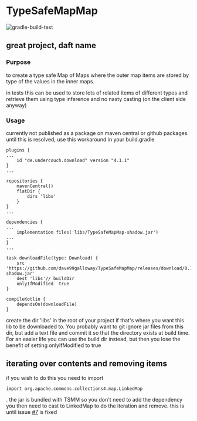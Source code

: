 # TypeSafeMapMap

![gradle-build-test](https://github.com/dave99galloway/TypeSafeMapMap/workflows/gradle-build-test/badge.svg)
## great project, daft name

### Purpose
to create a type safe Map of Maps where the outer map items are stored by type of the values in the inner maps.

in tests this can be used to store lots of related items of different types and retrieve them using type inference and no nasty casting (on the client side anyway)

### Usage 
currently not published as a package on maven central or github packages. until this is resolved, use this workaround in your build.gradle

```$groovy
plugins {
...
    id "de.undercouch.download" version "4.1.1"
}
...

repositories {
    mavenCentral()
    flatDir {
        dirs 'libs'
    }
}
...

dependencies {
...
    implementation files('libs/TypeSafeMapMap-shadow.jar')
...
}
...

task downloadFile(type: Download) {
    src 'https://github.com/dave99galloway/TypeSafeMapMap/releases/download/0.1.4/TypeSafeMapMap-shadow.jar'
    dest 'libs'// buildDir
    onlyIfModified  true
}

compileKotlin {
    dependsOn(downloadFile)
}
```

create the dir 'libs' in the root of your project if that's where you want this lib to be downloaded to. 
You probably want to git ignore jar files from this dir, but add a text file and commit it so that the directory exists at build time. 
For an easier life you can use the build dir instead, but then you lose the benefit of setting onlyIfModified to true 

## iterating over contents and removing items
if you wish to do this you need to import 
```$kotlin
import org.apache.commons.collections4.map.LinkedMap
``` 
. the jar is bundled with TSMM so you don't need to add the dependency
you then need to cast to LinkedMap to do the iteration and remove. this is until issue [#7](https://github.com/dave99galloway/TypeSafeMapMap/issues/7) is fixed